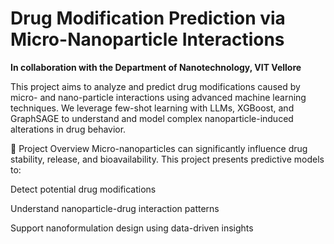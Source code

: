 # Drug Modification Prediction via Micro-Nanoparticle Interactions

**In collaboration with the Department of Nanotechnology, VIT Vellore**

This project aims to analyze and predict drug modifications caused by micro- and nano-particle interactions using advanced machine learning techniques. We leverage few-shot learning with LLMs, XGBoost, and GraphSAGE to understand and model complex nanoparticle-induced alterations in drug behavior.

 🔬 Project Overview
Micro-nanoparticles can significantly influence drug stability, release, and bioavailability. This project presents predictive models to:

Detect potential drug modifications

Understand nanoparticle-drug interaction patterns

Support nanoformulation design using data-driven insights


